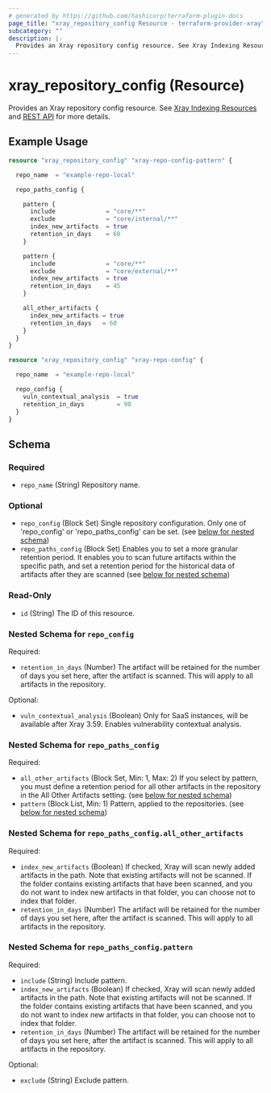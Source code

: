 ```yaml
---
# generated by https://github.com/hashicorp/terraform-plugin-docs
page_title: "xray_repository_config Resource - terraform-provider-xray"
subcategory: ""
description: |-
  Provides an Xray repository config resource. See Xray Indexing Resources https://www.jfrog.com/confluence/display/JFROG/Indexing+Xray+Resources#IndexingXrayResources-SetaRetentionPeriod and REST API https://www.jfrog.com/confluence/display/JFROG/Xray+REST+API#XrayRESTAPI-UpdateRepositoriesConfigurations for more details.
---
```


# xray_repository_config (Resource)

Provides an Xray repository config resource. See [Xray Indexing Resources](https://www.jfrog.com/confluence/display/JFROG/Indexing+Xray+Resources#IndexingXrayResources-SetaRetentionPeriod) and [REST API](https://www.jfrog.com/confluence/display/JFROG/Xray+REST+API#XrayRESTAPI-UpdateRepositoriesConfigurations) for more details.

## Example Usage

```terraform
resource "xray_repository_config" "xray-repo-config-pattern" {

  repo_name  = "example-repo-local"

  repo_paths_config {

    pattern {
      include              = "core/**"
      exclude              = "core/internal/**"
      index_new_artifacts  = true
      retention_in_days    = 60
    }

    pattern {
      include              = "core/**"
      exclude              = "core/external/**"
      index_new_artifacts  = true
      retention_in_days    = 45
    }

    all_other_artifacts {
      index_new_artifacts = true
      retention_in_days   = 60
    }
  }
}

resource "xray_repository_config" "xray-repo-config" {

  repo_name  = "example-repo-local"

  repo_config {
    vuln_contextual_analysis  = true
    retention_in_days         = 90
  }
}
```

<!-- schema generated by tfplugindocs -->
## Schema

### Required

- `repo_name` (String) Repository name.

### Optional

- `repo_config` (Block Set) Single repository configuration. Only one of 'repo_config' or 'repo_paths_config' can be set. (see [below for nested schema](#nestedblock--repo_config))
- `repo_paths_config` (Block Set) Enables you to set a more granular retention period. It enables you to scan future artifacts within the specific path, and set a retention period for the historical data of artifacts after they are scanned (see [below for nested schema](#nestedblock--repo_paths_config))

### Read-Only

- `id` (String) The ID of this resource.

<a id="nestedblock--repo_config"></a>
### Nested Schema for `repo_config`

Required:

- `retention_in_days` (Number) The artifact will be retained for the number of days you set here, after the artifact is scanned. This will apply to all artifacts in the repository.

Optional:

- `vuln_contextual_analysis` (Boolean) Only for SaaS instances, will be available after Xray 3.59. Enables vulnerability contextual analysis.


<a id="nestedblock--repo_paths_config"></a>
### Nested Schema for `repo_paths_config`

Required:

- `all_other_artifacts` (Block Set, Min: 1, Max: 2) If you select by pattern, you must define a retention period for all other artifacts in the repository in the All Other Artifacts setting. (see [below for nested schema](#nestedblock--repo_paths_config--all_other_artifacts))
- `pattern` (Block List, Min: 1) Pattern, applied to the repositories. (see [below for nested schema](#nestedblock--repo_paths_config--pattern))

<a id="nestedblock--repo_paths_config--all_other_artifacts"></a>
### Nested Schema for `repo_paths_config.all_other_artifacts`

Required:

- `index_new_artifacts` (Boolean) If checked, Xray will scan newly added artifacts in the path. Note that existing artifacts will not be scanned. If the folder contains existing artifacts that have been scanned, and you do not want to index new artifacts in that folder, you can choose not to index that folder.
- `retention_in_days` (Number) The artifact will be retained for the number of days you set here, after the artifact is scanned. This will apply to all artifacts in the repository.


<a id="nestedblock--repo_paths_config--pattern"></a>
### Nested Schema for `repo_paths_config.pattern`

Required:

- `include` (String) Include pattern.
- `index_new_artifacts` (Boolean) If checked, Xray will scan newly added artifacts in the path. Note that existing artifacts will not be scanned. If the folder contains existing artifacts that have been scanned, and you do not want to index new artifacts in that folder, you can choose not to index that folder.
- `retention_in_days` (Number) The artifact will be retained for the number of days you set here, after the artifact is scanned. This will apply to all artifacts in the repository.

Optional:

- `exclude` (String) Exclude pattern.


